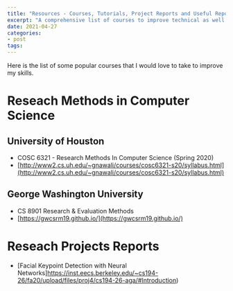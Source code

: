 ```yaml
---
title: "Resources - Courses, Tutorials, Project Reports and Useful Repositories"
excerpt: "A comprehensive list of courses to improve technical as well as comminication skills."
date: 2021-04-27
categories:
- post
tags:
---
```


Here is the list of some popular courses that I would love to take to improve my skills.

# Reseach Methods in Computer Science
## University of Houston
  - COSC 6321 - Research Methods In Computer Science (Spring 2020)
  - [http://www2.cs.uh.edu/~gnawali/courses/cosc6321-s20/syllabus.html](http://www2.cs.uh.edu/~gnawali/courses/cosc6321-s20/syllabus.html)

## George Washington University
  - CS 8901 Research & Evaluation Methods
  - [https://gwcsrm19.github.io/](https://gwcsrm19.github.io/)


# Reseach Projects Reports

  - [Facial Keypoint Detection with Neural Networks]https://inst.eecs.berkeley.edu/~cs194-26/fa20/upload/files/proj4/cs194-26-aga/#Introduction)

